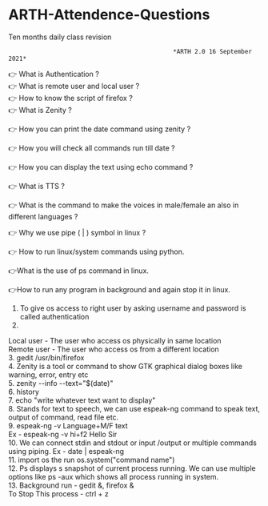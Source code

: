 # ARTH-Attendence-Questions
Ten months daily class revision 


                                                  *ARTH 2.0 16 September 2021*

👉 What is Authentication ?                   <br>
👉 What is remote user and local user ?        <br>
👉 How to know the script of firefox ?<br>
👉 What is Zenity ?

👉 How you can print the date command using zenity ?<br>

👉 How you will check all commands run till date ?<br>

👉 How you can display the text using echo command ?<br>

👉 What is TTS ?<br>

👉 What is the command to make the voices in male/female an also in different languages ?<br>

👉 Why we use pipe ( | ) symbol in linux ?<br>

👉 How to run linux/system commands using python. <br>

👉What is the use of ps command in linux.  <br>

👉How to run any program in background and again stop it in linux.  <br>

1. To give os access to right user by asking username and password is called authentication  <br>
2.
Local user - The user who access os physically in same location  <br>
Remote user - The user who access os from a different location   <br>
3. gedit /usr/bin/firefox    <br>
4. Zenity is a tool or command to show GTK graphical dialog boxes like warning, error, entry etc  <br>
5. zenity --info --text="$(date)"   <br>
6. history    <br>
7. echo "write whatever text want to display"  <br>
8. Stands for text to speech, we can use espeak-ng command to speak text, output of command, read file etc.   <br>
9. espeak-ng -v Language+M/F text   <br>
Ex - espeak-ng -v hi+f2 Hello Sir  <br>
10. We can connect stdin and stdout or input /output or multiple commands using piping. Ex - date | espeak-ng  <br>
11. import os the run os.system("command name")    <br>
12. Ps displays s snapshot of current process running. We can use multiple options like ps -aux which shows all process running in system.  <br>
13. Background run - gedit &, firefox &  <br>
To Stop This process - ctrl + z   <br>
